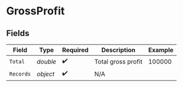 # GrossProfit


## Fields

| Field              | Type               | Required           | Description        | Example            |
| ------------------ | ------------------ | ------------------ | ------------------ | ------------------ |
| `Total`            | *double*           | :heavy_check_mark: | Total gross profit | 100000             |
| `Records`          | *object*           | :heavy_check_mark: | N/A                |                    |